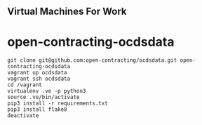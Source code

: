 ## Virtual Machines For Work

# open-contracting-ocdsdata

    git clone git@github.com:open-contracting/ocdsdata.git open-contracting-ocdsdata
    vagrant up ocdsdata
    vagrant ssh ocdsdata
    cd /vagrant
    virtualenv .ve -p python3
    source .ve/bin/activate
    pip3 install -r requirements.txt
    pip3 install flake8
    deactivate


